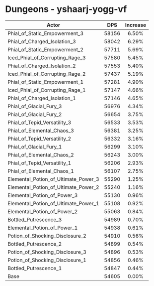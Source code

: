 # Dungeons - yshaarj-yogg-vf
| Actor | DPS | Increase |
|---|:---:|:---:|
|Phial_of_Static_Empowerment_3|58156|6.50%|
|Phial_of_Charged_Isolation_3|58042|6.29%|
|Phial_of_Static_Empowerment_2|57711|5.69%|
|Iced_Phial_of_Corrupting_Rage_3|57580|5.45%|
|Phial_of_Charged_Isolation_2|57553|5.40%|
|Iced_Phial_of_Corrupting_Rage_2|57437|5.19%|
|Phial_of_Static_Empowerment_1|57281|4.90%|
|Iced_Phial_of_Corrupting_Rage_1|57147|4.66%|
|Phial_of_Charged_Isolation_1|57146|4.65%|
|Phial_of_Glacial_Fury_3|56976|4.34%|
|Phial_of_Glacial_Fury_2|56654|3.75%|
|Phial_of_Tepid_Versatility_3|56533|3.53%|
|Phial_of_Elemental_Chaos_3|56381|3.25%|
|Phial_of_Tepid_Versatility_2|56332|3.16%|
|Phial_of_Glacial_Fury_1|56299|3.10%|
|Phial_of_Elemental_Chaos_2|56243|3.00%|
|Phial_of_Tepid_Versatility_1|56206|2.93%|
|Phial_of_Elemental_Chaos_1|56107|2.75%|
|Elemental_Potion_of_Ultimate_Power_3|55290|1.25%|
|Elemental_Potion_of_Ultimate_Power_2|55240|1.16%|
|Elemental_Potion_of_Power_3|55130|0.96%|
|Elemental_Potion_of_Ultimate_Power_1|55108|0.92%|
|Elemental_Potion_of_Power_2|55063|0.84%|
|Bottled_Putrescence_3|54989|0.70%|
|Elemental_Potion_of_Power_1|54938|0.61%|
|Potion_of_Shocking_Disclosure_2|54910|0.56%|
|Bottled_Putrescence_2|54899|0.54%|
|Potion_of_Shocking_Disclosure_3|54896|0.53%|
|Potion_of_Shocking_Disclosure_1|54856|0.46%|
|Bottled_Putrescence_1|54847|0.44%|
|Base|54605|0.00%|
